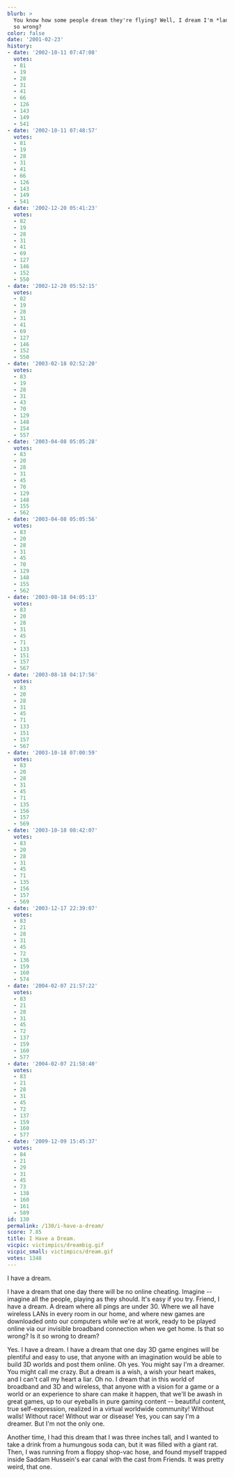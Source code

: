 ```yaml
---
blurb: >
  You know how some people dream they're flying? Well, I dream I'm *landing.* Is that
  so wrong?
color: false
date: '2001-02-23'
history:
- date: '2002-10-11 07:47:08'
  votes:
  - 81
  - 19
  - 28
  - 31
  - 41
  - 66
  - 126
  - 143
  - 149
  - 541
- date: '2002-10-11 07:48:57'
  votes:
  - 81
  - 19
  - 28
  - 31
  - 41
  - 66
  - 126
  - 143
  - 149
  - 541
- date: '2002-12-20 05:41:23'
  votes:
  - 82
  - 19
  - 28
  - 31
  - 41
  - 69
  - 127
  - 146
  - 152
  - 550
- date: '2002-12-20 05:52:15'
  votes:
  - 82
  - 19
  - 28
  - 31
  - 41
  - 69
  - 127
  - 146
  - 152
  - 550
- date: '2003-02-18 02:52:20'
  votes:
  - 83
  - 19
  - 28
  - 31
  - 43
  - 70
  - 129
  - 148
  - 154
  - 557
- date: '2003-04-08 05:05:28'
  votes:
  - 83
  - 20
  - 28
  - 31
  - 45
  - 70
  - 129
  - 148
  - 155
  - 562
- date: '2003-04-08 05:05:56'
  votes:
  - 83
  - 20
  - 28
  - 31
  - 45
  - 70
  - 129
  - 148
  - 155
  - 562
- date: '2003-08-18 04:05:13'
  votes:
  - 83
  - 20
  - 28
  - 31
  - 45
  - 71
  - 133
  - 151
  - 157
  - 567
- date: '2003-08-18 04:17:56'
  votes:
  - 83
  - 20
  - 28
  - 31
  - 45
  - 71
  - 133
  - 151
  - 157
  - 567
- date: '2003-10-18 07:00:59'
  votes:
  - 83
  - 20
  - 28
  - 31
  - 45
  - 71
  - 135
  - 156
  - 157
  - 569
- date: '2003-10-18 08:42:07'
  votes:
  - 83
  - 20
  - 28
  - 31
  - 45
  - 71
  - 135
  - 156
  - 157
  - 569
- date: '2003-12-17 22:39:07'
  votes:
  - 83
  - 21
  - 28
  - 31
  - 45
  - 72
  - 136
  - 159
  - 160
  - 574
- date: '2004-02-07 21:57:22'
  votes:
  - 83
  - 21
  - 28
  - 31
  - 45
  - 72
  - 137
  - 159
  - 160
  - 577
- date: '2004-02-07 21:58:40'
  votes:
  - 83
  - 21
  - 28
  - 31
  - 45
  - 72
  - 137
  - 159
  - 160
  - 577
- date: '2009-12-09 15:45:37'
  votes:
  - 84
  - 21
  - 29
  - 31
  - 45
  - 73
  - 138
  - 160
  - 161
  - 589
id: 130
permalink: /130/i-have-a-dream/
score: 7.85
title: I Have a Dream.
vicpic: victimpics/dreambig.gif
vicpic_small: victimpics/dream.gif
votes: 1348
---
```


I have a dream.

I have a dream that one day there will be no online cheating. Imagine --
imagine all the people, playing as they should. It's easy if you try.
Friend, I have a dream. A dream where all pings are under 30. Where we
all have wireless LANs in every room in our home, and where new games
are downloaded onto our computers while we're at work, ready to be
played online via our invisible broadband connection when we get home.
Is that so wrong? Is it so wrong to dream?

Yes. I have a dream. I have a dream that one day 3D game engines will be
plentiful and easy to use, that anyone with an imagination would be able
to build 3D worlds and post them online. Oh yes. You might say I'm a
dreamer. You might call me crazy. But a dream is a wish, a wish your
heart makes, and I can't call my heart a liar. Oh no. I dream that in
this world of broadband and 3D and wireless, that anyone with a vision
for a game or a world or an experience to share can make it happen, that
we'll be awash in great games, up to our eyeballs in pure gaming content
-- beautiful content, true self-expression, realized in a virtual
worldwide community! Without walls! Without race! Without war or
disease! Yes, you can say I'm a dreamer. But I'm not the only one.

Another time, I had this dream that I was three inches tall, and I
wanted to take a drink from a humungous soda can, but it was filled with
a giant rat. Then, I was running from a floppy shop-vac hose, and found
myself trapped inside Saddam Hussein's ear canal with the cast from
Friends. It was pretty weird, that one.